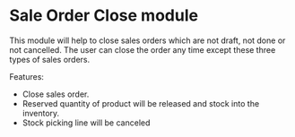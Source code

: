 # Sale Order Close module 

This module will help to close sales orders which are not draft, not done or not cancelled. The user can close the order any time except these three types of sales orders.

Features:
- Close sales order.
- Reserved quantity of product will be released and stock into the inventory.
- Stock picking line will be canceled